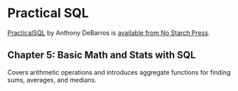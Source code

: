 # Practical SQL

[PracticalSQL](https://www.nostarch.com/practicalSQL) by Anthony DeBarros is
[available from No Starch Press](https://www.nostarch.com/practicalSQL).

## Chapter 5: Basic Math and Stats with SQL

Covers arithmetic operations and introduces aggregate functions for finding
sums, averages, and medians.
